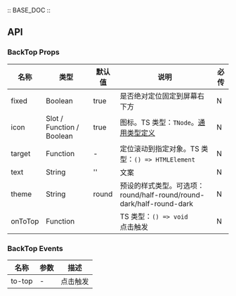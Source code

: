 :: BASE_DOC ::

## API
### BackTop Props

名称 | 类型 | 默认值 | 说明 | 必传
-- | -- | -- | -- | --
fixed | Boolean | true | 是否绝对定位固定到屏幕右下方 | N
icon | Slot / Function / Boolean | true | 图标。TS 类型：`TNode`。[通用类型定义](https://github.com/Tencent/tdesign-mobile-vue/blob/develop/src/common.ts) | N
target | Function | - | 定位滚动到指定对象。TS 类型：`() => HTMLElement` | N
text | String | '' | 文案 | N
theme | String | round | 预设的样式类型。可选项：round/half-round/round-dark/half-round-dark | N
onToTop | Function |  | TS 类型：`() => void`<br/>点击触发 | N

### BackTop Events

名称 | 参数 | 描述
-- | -- | --
to-top | - | 点击触发

